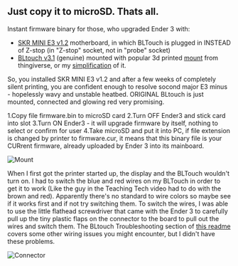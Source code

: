 ## Just copy it to microSD. Thats all. 
Instant firmware binary for those, who upgraded Ender 3 with:
- [SKR MINI E3 v1.2](https://github.com/bigtreetech/BIGTREETECH-SKR-mini-E3/blob/master/hardware/BTT%20SKR%20MINI%20E3%20V1.2/BTT%20SKR%20MINI%20E3%20V1.2manual.pdf) motherboard, in which BLTouch is plugged in INSTEAD of Z-stop (in "Z-stop" socket, not in "probe" socket) 
- [BLtouch v3.1](https://www.antclabs.com) (genuine) mounted with popular 3d printed [mount](https://www.thingiverse.com/thing:3003725) from thingiverse, or my [simplification](https://www.thingiverse.com/thing:4097908) of it.


So, you installed SKR MINI E3 v1.2 and after a few weeks of completely silent printing, you are confident enough to resolve socond major E3 minus - hopelessly wavy and unstable heatbed. ORIGINAL BLtouch is just mounted, connected and glowing red very promising.    


1.Copy file firmware.bin to microSD card
2.Turn OFF Ender3 and stick card into slot
3.Turn ON Ender3 - it will upgrade firmware by itself, nothing to select or confirm for user
4.Take microSD and put it into PC, if file extension is changed by printer to firmware.cur, it means that 
this binary file is your CURrent firmware, already uploaded by Ender 3 into its mainboard.


![Mount](Images/mount.jpeg)

When I first got the printer started up, the display and the BLTouch wouldn't turn on. I had to switch the blue and red wires on my BLTouch in order to get it to work (Like the guy in the Teaching Tech video had to do with the brown and red). Apparently there's no standard to wire colors so maybe see if it works first and if not try switching them. To switch the wires, I was able to use the little flathead screwdriver that came with the Ender 3 to carefully pull up the tiny plastic flaps on the connector to the board to pull out the wires and switch them. The BLtouch Troubleshooting section of [this readme](https://github.com/gazcbm/Marlin-2.0.x-SKR-Mini-E3-v1.2) covers some other wiring issues you might encounter, but I didn't have these problems.

![Connector](Images/connector.jpeg)
